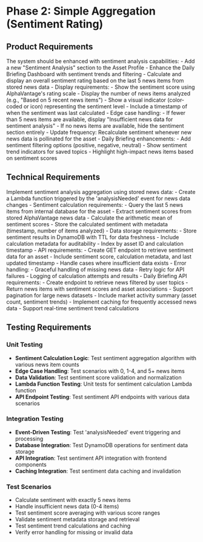 # Phase 2: Simple Aggregation (Sentiment Rating)

## Product Requirements

The system should be enhanced with sentiment analysis capabilities:
    - Add a new "Sentiment Analysis" section to the Asset Profile
    - Enhance the Daily Briefing Dashboard with sentiment trends and filtering
    - Calculate and display an overall sentiment rating based on the last 5 news items from stored news data
    - Display requirements:
        - Show the sentiment score using AlphaVantage's rating scale
        - Display the number of news items analyzed (e.g., "Based on 5 recent news items")
        - Show a visual indicator (color-coded or icon) representing the sentiment level
        - Include a timestamp of when the sentiment was last calculated
    - Edge case handling:
        - If fewer than 5 news items are available, display "Insufficient news data for sentiment analysis"
        - If no news items are available, hide the sentiment section entirely
    - Update frequency: Recalculate sentiment whenever new news data is pollinated for the asset
    - Daily Briefing enhancements:
        - Add sentiment filtering options (positive, negative, neutral)
        - Show sentiment trend indicators for saved topics
        - Highlight high-impact news items based on sentiment scores

## Technical Requirements

Implement sentiment analysis aggregation using stored news data:
    - Create a Lambda function triggered by the 'analysisNeeded' event for news data changes
    - Sentiment calculation requirements:
        - Query the last 5 news items from internal database for the asset
        - Extract sentiment scores from stored AlphaVantage news data
        - Calculate the arithmetic mean of sentiment scores
        - Store the calculated sentiment with metadata (timestamp, number of items analyzed)
    - Data storage requirements:
        - Store sentiment results in DynamoDB with TTL for data freshness
        - Include calculation metadata for auditability
        - Index by asset ID and calculation timestamp
    - API requirements:
        - Create GET endpoint to retrieve sentiment data for an asset
        - Include sentiment score, calculation metadata, and last updated timestamp
        - Handle cases where insufficient data exists
    - Error handling:
        - Graceful handling of missing news data
        - Retry logic for API failures
        - Logging of calculation attempts and results
    - Daily Briefing API requirements:
        - Create endpoint to retrieve news filtered by user topics
        - Return news items with sentiment scores and asset associations
        - Support pagination for large news datasets
        - Include market activity summary (asset count, sentiment trends)
        - Implement caching for frequently accessed news data
        - Support real-time sentiment trend calculations

## Testing Requirements

### Unit Testing
- **Sentiment Calculation Logic**: Test sentiment aggregation algorithm with various news item counts
- **Edge Case Handling**: Test scenarios with 0, 1-4, and 5+ news items
- **Data Validation**: Test sentiment score validation and normalization
- **Lambda Function Testing**: Unit tests for sentiment calculation Lambda function
- **API Endpoint Testing**: Test sentiment API endpoints with various data scenarios

### Integration Testing
- **Event-Driven Testing**: Test 'analysisNeeded' event triggering and processing
- **Database Integration**: Test DynamoDB operations for sentiment data storage
- **API Integration**: Test sentiment API integration with frontend components
- **Caching Integration**: Test sentiment data caching and invalidation

### Test Scenarios
- Calculate sentiment with exactly 5 news items
- Handle insufficient news data (0-4 items)
- Test sentiment score averaging with various score ranges
- Validate sentiment metadata storage and retrieval
- Test sentiment trend calculations and caching
- Verify error handling for missing or invalid data